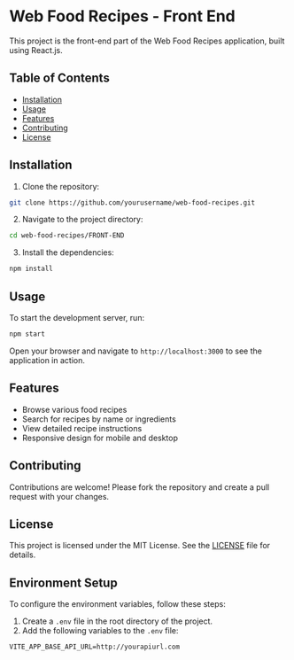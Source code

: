 # Web Food Recipes - Front End

This project is the front-end part of the Web Food Recipes application, built using React.js.

## Table of Contents

- [Installation](#installation)
- [Usage](#usage)
- [Features](#features)
- [Contributing](#contributing)
- [License](#license)

## Installation

1. Clone the repository:

```sh
git clone https://github.com/yourusername/web-food-recipes.git
```

2. Navigate to the project directory:

```sh
cd web-food-recipes/FRONT-END
```

3. Install the dependencies:

```sh
npm install
```

## Usage

To start the development server, run:

```sh
npm start
```

Open your browser and navigate to `http://localhost:3000` to see the application in action.

## Features

- Browse various food recipes
- Search for recipes by name or ingredients
- View detailed recipe instructions
- Responsive design for mobile and desktop

## Contributing

Contributions are welcome! Please fork the repository and create a pull request with your changes.

## License

This project is licensed under the MIT License. See the [LICENSE](LICENSE) file for details.

## Environment Setup

To configure the environment variables, follow these steps:

1. Create a `.env` file in the root directory of the project.
2. Add the following variables to the `.env` file:

```env
VITE_APP_BASE_API_URL=http://yourapiurl.com
```
